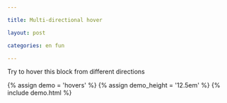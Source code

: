```yaml
---

title: Multi-directional hover

layout: post

categories: en fun

---
```


Try to hover this block from different directions

{% assign demo = 'hovers' %}
{% assign demo_height = '12.5em' %}
{% include demo.html %}
